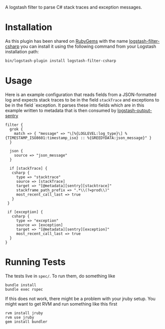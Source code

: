 A logstash filter to parse C# stack traces and exception messages.

Installation
============
As this plugin has been shared on [RubyGems](https://rubygems.org) with the
name [logstash-filter-csharp](https://rubygems.org/gems/logstash-filter-csharp)
you can install it using the following command from your Logstash installation
path:

```sh
bin/logstash-plugin install logstash-filter-csharp
```

Usage
=====

Here is an example configuration that reads fields from a JSON-formatted log
and expects stack traces to be in the field `stackTrace` and exceptions to be
in the field `exception. It parses these into fields which are in this example
written to metadata that is then consumed by
[logstash-output-sentry](https://github.com/javiermatos/logstash-output-sentry)

```
filter {
  grok {
    match => { "message" => "\[%{LOGLEVEL:log_type}\] %{TIMESTAMP_ISO8601:timestamp_iso} :: %{GREEDYDATA:json_message}" }
  }

  json {
    source => "json_message"
  }

  if [stackTrace] {
   csharp {
     type => "stacktrace"
     source => [stackTrace]
     target => "[@metadata][sentry][stacktrace]"
     stackframe_path_prefix => ".*\\(?=prod\\)"
     most_recent_call_last => true
   }
 }

 if [exception] {
   csharp {
     type => "exception"
     source => [exception]
     target => "[@metadata][sentry][exception]"
     most_recent_call_last => true
  }
}
```

Running Tests
=============

The tests live in `spec/`. To run them, do something like

```
bundle install
bundle exec rspec
```

If this does not work, there might be a problem with your jruby setup. You
might want to get RVM and run something like this first
```
rvm install jruby
rvm use jruby
gem install bundler
```
